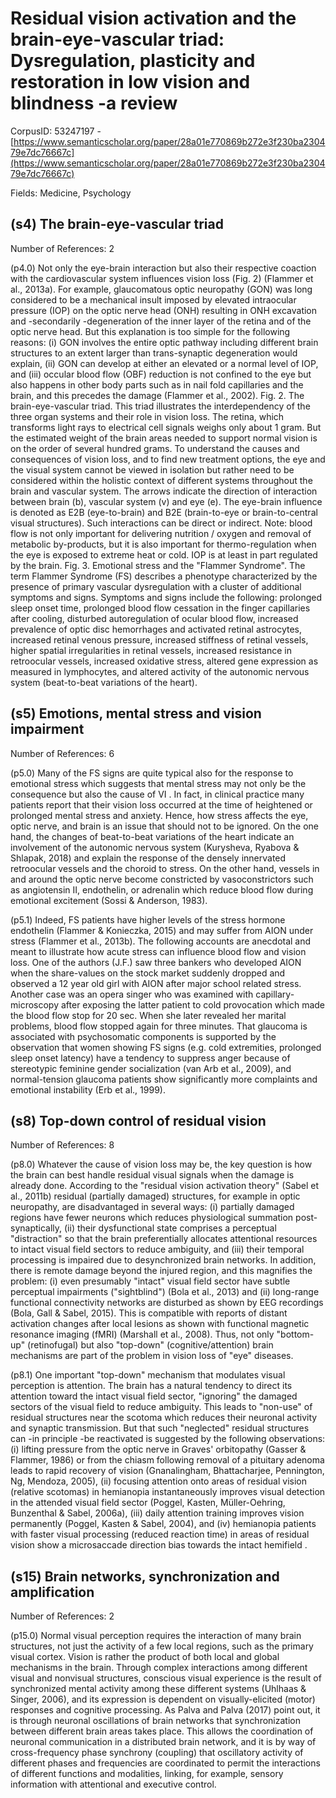# Residual vision activation and the brain-eye-vascular triad: Dysregulation, plasticity and restoration in low vision and blindness -a review

CorpusID: 53247197 - [https://www.semanticscholar.org/paper/28a01e770869b272e3f230ba230479e7dc76667c](https://www.semanticscholar.org/paper/28a01e770869b272e3f230ba230479e7dc76667c)

Fields: Medicine, Psychology

## (s4) The brain-eye-vascular triad
Number of References: 2

(p4.0) Not only the eye-brain interaction but also their respective coaction with the cardiovascular system influences vision loss (Fig. 2) (Flammer et al., 2013a). For example, glaucomatous optic neuropathy (GON) was long considered to be a mechanical insult imposed by elevated intraocular pressure (IOP) on the optic nerve head (ONH) resulting in ONH excavation and -secondarily -degeneration of the inner layer of the retina and of the optic nerve head. But this explanation is too simple for the following reasons: (i) GON involves the entire optic pathway including different brain structures to an extent larger than trans-synaptic degeneration would explain, (ii) GON can develop at either an elevated or a normal level of IOP, and (iii) occular blood flow (OBF) reduction is not confined to the eye but also happens in other body parts such as in nail fold capillaries and the brain, and this precedes the damage (Flammer et al., 2002). Fig. 2. The brain-eye-vascular triad. This triad illustrates the interdependency of the three organ systems and their role in vision loss. The retina, which transforms light rays to electrical cell signals weighs only about 1 gram. But the estimated weight of the brain areas needed to support normal vision is on the order of several hundred grams. To understand the causes and consequences of vision loss, and to find new treatment options, the eye and the visual system cannot be viewed in isolation but rather need to be considered within the holistic context of different systems throughout the brain and vascular system. The arrows indicate the direction of interaction between brain (b), vascular system (v) and eye (e). The eye-brain influence is denoted as E2B (eye-to-brain) and B2E (brain-to-eye or brain-to-central visual structures). Such interactions can be direct or indirect. Note: blood flow is not only important for delivering nutrition / oxygen and removal of metabolic by-products, but it is also important for thermo-regulation when the eye is exposed to extreme heat or cold. IOP is at least in part regulated by the brain. Fig. 3. Emotional stress and the "Flammer Syndrome". The term Flammer Syndrome (FS) describes a phenotype characterized by the presence of primary vascular dysregulation with a cluster of additional symptoms and signs. Symptoms and signs include the following: prolonged sleep onset time, prolonged blood flow cessation in the finger capillaries after cooling, disturbed autoregulation of ocular blood flow, increased prevalence of optic disc hemorrhages and activated retinal astrocytes, increased retinal venous pressure, increased stiffness of retinal vessels, higher spatial irregularities in retinal vessels, increased resistance in retroocular vessels, increased oxidative stress, altered gene expression as measured in lymphocytes, and altered activity of the autonomic nervous system (beat-to-beat variations of the heart).
## (s5) Emotions, mental stress and vision impairment
Number of References: 6

(p5.0) Many of the FS signs are quite typical also for the response to emotional stress which suggests that mental stress may not only be the consequence but also the cause of VI . In fact, in clinical practice many patients report that their vision loss occurred at the time of heightened or prolonged mental stress and anxiety. Hence, how stress affects the eye, optic nerve, and brain is an issue that should not to be ignored. On the one hand, the changes of beat-to-beat variations of the heart indicate an involvement of the autonomic nervous system (Kurysheva, Ryabova & Shlapak, 2018) and explain the response of the densely innervated retroocular vessels and the choroid to stress. On the other hand, vessels in and around the optic nerve become constricted by vasoconstrictors such as angiotensin II, endothelin, or adrenalin which reduce blood flow during emotional excitement (Sossi & Anderson, 1983).

(p5.1) Indeed, FS patients have higher levels of the stress hormone endothelin (Flammer & Konieczka, 2015) and may suffer from AION under stress (Flammer et al., 2013b). The following accounts are anecdotal and meant to illustrate how acute stress can influence blood flow and vision loss. One of the authors (J.F.) saw three bankers who developed AION when the share-values on the stock market suddenly dropped and observed a 12 year old girl with AION after major school related stress. Another case was an opera singer who was examined with capillary-microscopy after exposing the latter patient to cold provocation which made the blood flow stop for 20 sec. When she later revealed her marital problems, blood flow stopped again for three minutes. That glaucoma is associated with psychosomatic components is supported by the observation that women showing FS signs (e.g. cold extremities, prolonged sleep onset latency) have a tendency to suppress anger because of stereotypic feminine gender socialization (van Arb et al., 2009), and normal-tension glaucoma patients show significantly more complaints and emotional instability (Erb et al., 1999).
## (s8) Top-down control of residual vision
Number of References: 8

(p8.0) Whatever the cause of vision loss may be, the key question is how the brain can best handle residual visual signals when the damage is already done. According to the "residual vision activation theory" (Sabel et al., 2011b) residual (partially damaged) structures, for example in optic neuropathy, are disadvantaged in several ways: (i) partially damaged regions have fewer neurons which reduces physiological summation post-synaptically, (ii) their dysfunctional state comprises a perceptual "distraction" so that the brain preferentially allocates attentional resources to intact visual field sectors to reduce ambiguity, and (iii) their temporal processing is impaired due to desynchronized brain networks. In addition, there is remote damage beyond the injured region, and this magnifies the problem: (i) even presumably "intact" visual field sector have subtle perceptual impairments ("sightblind") (Bola et al., 2013) and (ii) long-range functional connectivity networks are disturbed as shown by EEG recordings (Bola, Gall & Sabel, 2015). This is compatible with reports of distant activation changes after local lesions as shown with functional magnetic resonance imaging (fMRI) (Marshall et al., 2008). Thus, not only "bottom-up" (retinofugal) but also "top-down" (cognitive/attention) brain mechanisms are part of the problem in vision loss of "eye" diseases.

(p8.1) One important "top-down" mechanism that modulates visual perception is attention. The brain has a natural tendency to direct its attention toward the intact visual field sector, "ignoring" the damaged sectors of the visual field to reduce ambiguity. This leads to "non-use" of residual structures near the scotoma which reduces their neuronal activity and synaptic transmission. But that such "neglected" residual structures can -in principle -be reactivated is suggested by the following observations: (i) lifting pressure from the optic nerve in Graves' orbitopathy (Gasser & Flammer, 1986) or from the chiasm following removal of a pituitary adenoma leads to rapid recovery of vision (Gnanalingham, Bhattacharjee, Pennington, Ng, Mendoza, 2005), (ii) focusing attention onto areas of residual vision (relative scotomas) in hemianopia instantaneously improves visual detection in the attended visual field sector (Poggel, Kasten, Müller-Oehring, Bunzenthal & Sabel, 2006a), (iii) daily attention training improves vision permanently (Poggel, Kasten & Sabel, 2004), and (iv) hemianopia patients with faster visual processing (reduced reaction time) in areas of residual vision show a microsaccade direction bias towards the intact hemifield .
## (s15) Brain networks, synchronization and amplification
Number of References: 2

(p15.0) Normal visual perception requires the interaction of many brain structures, not just the activity of a few local regions, such as the primary visual cortex. Vision is rather the product of both local and global mechanisms in the brain. Through complex interactions among different visual and nonvisual structures, conscious visual experience is the result of synchronized mental activity among these different systems (Uhlhaas & Singer, 2006), and its expression is dependent on visually-elicited (motor) responses and cognitive processing. As Palva and Palva (2017) point out, it is through neuronal oscillations of brain networks that synchronization between different brain areas takes place. This allows the coordination of neuronal communication in a distributed brain network, and it is by way of cross-frequency phase synchrony (coupling) that oscillatory activity of different phases and frequencies are coordinated to permit the interactions of different functions and modalities, linking, for example, sensory information with attentional and executive control.
